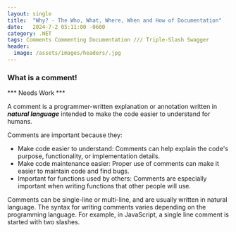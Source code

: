 ```yaml
---
layout: single
title:  "Why? - The Who, What, Where, When and How of Documentation"
date:   2024-7-2 05:11:00 -0600
category: .NET
tags: Comments Commenting Documentation /// Triple-Slash Swagger 
header:
  image: /assets/images/headers/.jpg
---
```




### What is a comment!

*** Needs Work ***

A comment is a programmer-written explanation or annotation written in ***natural language*** intended to make the code easier to understand for humans. 

Comments are important because they: 

- Make code easier to understand: Comments can help explain the code's purpose, functionality, or implementation details. 
- Make code maintenance easier: Proper use of comments can make it easier to maintain code and find bugs. 
- Important for functions used by others: Comments are especially important when writing functions that other people will use. 

Comments can be single-line or multi-line, and are usually written in natural language. The syntax for writing comments varies depending on the programming language. For example, in JavaScript, a single line comment is started with two slashes. 
